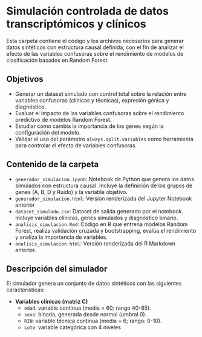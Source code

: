 # Simulación controlada de datos transcriptómicos y clínicos
Esta carpeta contiene el código y los archivos necesarios para generar datos sintéticos con estructura causal definida, con el fin de analizar el efecto de las variables confusoras sobre el rendimiento de modelos de clasificación basados en Random Forest.

## Objetivos

- Generar un dataset simulado con control total sobre la relación entre variables confusoras (clínicas y técnicas), expresión génica y diagnóstico.
- Evaluar el impacto de las variables confusoras sobre el rendimiento predictivo de modelos Random Forest.
- Estudiar como cambia la importancia de los genes según la configuración del modelo.
- Validar el uso del parámetro `always.split.variables` como herramienta para controlar el efecto de variables confusoras.

## Contenido de la carpeta

- `generador_simulacion.ipynb`: Notebook de Python que genera los datos simulados con estructura causal. Incluye la definición de los grupos de genes (A, B, D y Ruido) y la variable objetivo.
- `generador_simulacion.html`: Version renderizada del Jupyter Notebook anterior
- `dataset_simulado.csv`: Dataset de salida generado por el notebook. Incluye variables clínicas, genes simulados y diagnóstico binario.
- `analisis_simulacion.Rmd`: Código en R que entrena modelos Random Forest, realiza validación cruzada y bootstrapping, evalúa el rendimiento y analiza la importancia de variables.
- `analisis_simulacion.html`: Versión renderizada del R Markdown anterior.

## Descripción del simulador

El simulador genera un conjunto de datos sintéticos con las siguientes características:
- **Variables clínicas (matriz C)**
  - `edad`: variable continua (media = 60; rango 40-85).
  - `sexo`: binaria, generada desde normal (umbral 0).
  - `RIN`: variable técnica continua (media = 6; rango: 0-10).
  - `Lote`: variable categórica con 4 niveles
